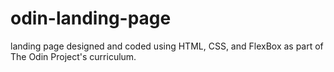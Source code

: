 # odin-landing-page
landing page designed and coded using HTML, CSS, and FlexBox as part of The Odin Project's curriculum.
